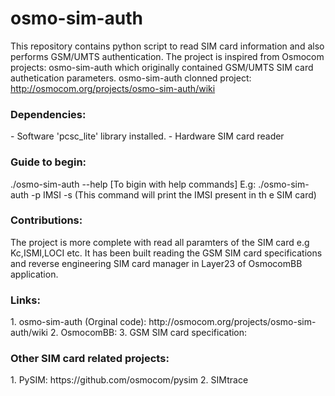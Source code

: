 # osmo-sim-auth
This repository contains python script to read SIM card information and also performs GSM/UMTS authentication.
The project is inspired from Osmocom projects: osmo-sim-auth which originally contained GSM/UMTS SIM card authetication parameters.
osmo-sim-auth clonned project: http://osmocom.org/projects/osmo-sim-auth/wiki

<h3>Dependencies:</h3>
 - Software
	'pcsc_lite' library installed.
 - Hardware
	SIM card reader

<h3>Guide to begin:</h3>
./osmo-sim-auth --help [To bigin with help commands]
E.g: ./osmo-sim-auth -p IMSI -s (This command will print the IMSI present in th e SIM card)

<h3>Contributions:</h3>
The project is more complete with read all paramters of the SIM card e.g Kc,ISMI,LOCI etc.
It has been built reading the GSM SIM card specifications and reverse engineering SIM card manager in Layer23 of OsmocomBB application.

<h3>Links:</h3>
1. osmo-sim-auth (Orginal code): http://osmocom.org/projects/osmo-sim-auth/wiki
2. OsmocomBB: 
3. GSM SIM card specification:

<h3>Other SIM card related projects:</h3>
1. PySIM: https://github.com/osmocom/pysim
2. SIMtrace


